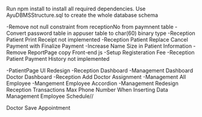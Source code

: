 Run npm install to install all required dependencies.
Use AyuDBMSStructure.sql to create the whole database schema

-Remove not null constraint from receptionNo from paymnent table
-Convert password table in appuser table to char(60) binary type
-Reception Patient Print Receipt not implemented
-Reception Patient Replace Cancel Payment with Finalize Payment
-Increase Name Size in Patient Information
-Remove ReportPage copy Front-end js 
-Setup Registeration Fee
-Reception Patient Payment History not implemented

-PatientPage UI Redesign
-Reception Dashboard
-Management Dashboard
Doctor Dashboard
-Reception Add Doctor Assignment
-Management All Employee
-Mangement Employee Accordion
-Management Redesign Reception Transactions
Max Phone Number When Inserting Data
Management Employee Schedule//

Doctor Save Appointment